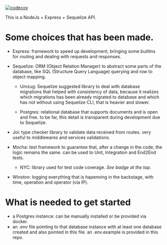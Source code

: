 [![codecov](https://codecov.io/gh/eduardommmarinho/fullstack-challenge/branch/master/graph/badge.svg?token=W29521EOPO)](https://codecov.io/gh/eduardommmarinho/fullstack-challenge)

This is a NodeJs + Express + Sequelize API.

# Some choices that has been made.

- Express: framework to speed up development, bringing some builtins for routing and dealing with requests and responses.

- Sequelize: ORM (Object Relation Manager) to abstract some parts of the database, like SQL (Structure Query Language) querying and row to object mapping. 

  - Umzug: Sequelize suggested library to deal with database migrations that helped with consistency of data, because it realizes which migrations has been already migrated to database and which has not without using Sequelize CLI, that is heavier and slower.
  
  - Postgres: relational database that supports documents and is open and free. to be far, this detail is transparent during development due to Sequelize.

- Joi: type checker library to validate data received from routes. very useful to middlewares and services validations.

- Mocha: test framework to guarantee that, after a change in the code, the logic remains the same. can be used to Unit, Integration and End2End tests.
  
  - NYC: library used for test code coverage. _See badge at the top._ 

- Winston: logging everything that is hapenning in the backstage, with time, operation and operator (via IP).

# What is needed to get started

- a Postgres instance: can be manually installed or be provided via docker.
- an .env file pointing to that database instance with at least one database created and also pointed in this file. an .env.example is provided in this repo.
